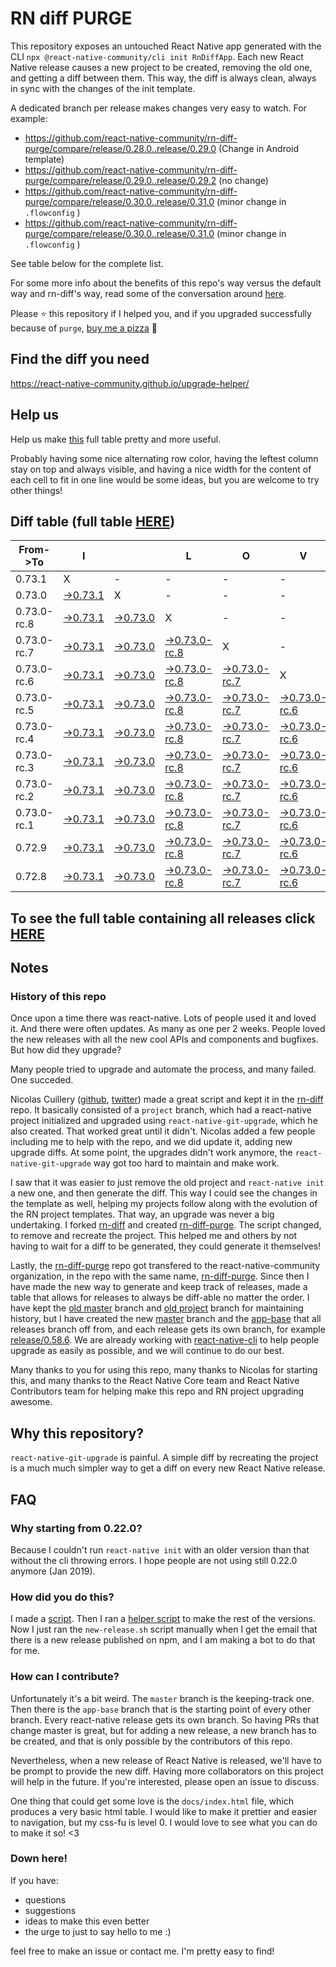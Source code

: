# RN diff PURGE

This repository exposes an untouched React Native app generated with the CLI
`npx @react-native-community/cli init RnDiffApp`. Each new React Native release causes a new project to be created, removing the old one, and getting a diff between them. This way, the diff is always clean, always in sync with the changes of the init template.

A dedicated branch per release makes changes very easy
to watch. For example:

* https://github.com/react-native-community/rn-diff-purge/compare/release/0.28.0..release/0.29.0
(Change in Android template)
* https://github.com/react-native-community/rn-diff-purge/compare/release/0.29.0..release/0.29.2
(no change)
* https://github.com/react-native-community/rn-diff-purge/compare/release/0.30.0..release/0.31.0
(minor change in `.flowconfig` )
* https://github.com/react-native-community/rn-diff-purge/compare/release/0.30.0..release/0.31.0
(minor change in `.flowconfig` )

See table below for the complete list.

For some more info about the benefits of this repo's way versus the default way and rn-diff's way, read some of the conversation around [here](https://github.com/react-native-community/discussions-and-proposals/issues/68#issuecomment-452227478).

Please :star: this repository if I helped you, and if you upgraded successfully because of `purge`, [buy me a pizza](https://www.buymeacoffee.com/pvinis) :pizza:

## Find the diff you need
https://react-native-community.github.io/upgrade-helper/

## Help us
Help us make [this](https://react-native-community.github.io/rn-diff-purge) full table pretty and more useful.

Probably having some nice alternating row color, having the leftest column stay on top and always visible, and having a nice width for the content of each cell to fit in one line would be some ideas, but you are welcome to try other things!

## Diff table (full table [HERE](https://react-native-community.github.io/rn-diff-purge/))

| From->To    | I                                                                                                               |                                                                                                                 | L                                                                                                                         | O                                                                                                                         | V                                                                                                                         | E                                                                                                                         |                                                                                                                           | D                                                                                                                         | I                                                                                                                         | F                                                                                                                    | F                                                                                                          | S |
| ----------- | --------------------------------------------------------------------------------------------------------------- | --------------------------------------------------------------------------------------------------------------- | ------------------------------------------------------------------------------------------------------------------------- | ------------------------------------------------------------------------------------------------------------------------- | ------------------------------------------------------------------------------------------------------------------------- | ------------------------------------------------------------------------------------------------------------------------- | ------------------------------------------------------------------------------------------------------------------------- | ------------------------------------------------------------------------------------------------------------------------- | ------------------------------------------------------------------------------------------------------------------------- | -------------------------------------------------------------------------------------------------------------------- | ---------------------------------------------------------------------------------------------------------- | - |
| 0.73.1      | X                                                                                                               | -                                                                                                               | -                                                                                                                         | -                                                                                                                         | -                                                                                                                         | -                                                                                                                         | -                                                                                                                         | -                                                                                                                         | -                                                                                                                         | -                                                                                                                    | -                                                                                                          | - |
| 0.73.0      | [->0.73.1](https://github.com/react-native-community/rn-diff-purge/compare/release/0.73.0..release/0.73.1)      | X                                                                                                               | -                                                                                                                         | -                                                                                                                         | -                                                                                                                         | -                                                                                                                         | -                                                                                                                         | -                                                                                                                         | -                                                                                                                         | -                                                                                                                    | -                                                                                                          | - |
| 0.73.0-rc.8 | [->0.73.1](https://github.com/react-native-community/rn-diff-purge/compare/release/0.73.0-rc.8..release/0.73.1) | [->0.73.0](https://github.com/react-native-community/rn-diff-purge/compare/release/0.73.0-rc.8..release/0.73.0) | X                                                                                                                         | -                                                                                                                         | -                                                                                                                         | -                                                                                                                         | -                                                                                                                         | -                                                                                                                         | -                                                                                                                         | -                                                                                                                    | -                                                                                                          | - |
| 0.73.0-rc.7 | [->0.73.1](https://github.com/react-native-community/rn-diff-purge/compare/release/0.73.0-rc.7..release/0.73.1) | [->0.73.0](https://github.com/react-native-community/rn-diff-purge/compare/release/0.73.0-rc.7..release/0.73.0) | [->0.73.0-rc.8](https://github.com/react-native-community/rn-diff-purge/compare/release/0.73.0-rc.7..release/0.73.0-rc.8) | X                                                                                                                         | -                                                                                                                         | -                                                                                                                         | -                                                                                                                         | -                                                                                                                         | -                                                                                                                         | -                                                                                                                    | -                                                                                                          | - |
| 0.73.0-rc.6 | [->0.73.1](https://github.com/react-native-community/rn-diff-purge/compare/release/0.73.0-rc.6..release/0.73.1) | [->0.73.0](https://github.com/react-native-community/rn-diff-purge/compare/release/0.73.0-rc.6..release/0.73.0) | [->0.73.0-rc.8](https://github.com/react-native-community/rn-diff-purge/compare/release/0.73.0-rc.6..release/0.73.0-rc.8) | [->0.73.0-rc.7](https://github.com/react-native-community/rn-diff-purge/compare/release/0.73.0-rc.6..release/0.73.0-rc.7) | X                                                                                                                         | -                                                                                                                         | -                                                                                                                         | -                                                                                                                         | -                                                                                                                         | -                                                                                                                    | -                                                                                                          | - |
| 0.73.0-rc.5 | [->0.73.1](https://github.com/react-native-community/rn-diff-purge/compare/release/0.73.0-rc.5..release/0.73.1) | [->0.73.0](https://github.com/react-native-community/rn-diff-purge/compare/release/0.73.0-rc.5..release/0.73.0) | [->0.73.0-rc.8](https://github.com/react-native-community/rn-diff-purge/compare/release/0.73.0-rc.5..release/0.73.0-rc.8) | [->0.73.0-rc.7](https://github.com/react-native-community/rn-diff-purge/compare/release/0.73.0-rc.5..release/0.73.0-rc.7) | [->0.73.0-rc.6](https://github.com/react-native-community/rn-diff-purge/compare/release/0.73.0-rc.5..release/0.73.0-rc.6) | X                                                                                                                         | -                                                                                                                         | -                                                                                                                         | -                                                                                                                         | -                                                                                                                    | -                                                                                                          | - |
| 0.73.0-rc.4 | [->0.73.1](https://github.com/react-native-community/rn-diff-purge/compare/release/0.73.0-rc.4..release/0.73.1) | [->0.73.0](https://github.com/react-native-community/rn-diff-purge/compare/release/0.73.0-rc.4..release/0.73.0) | [->0.73.0-rc.8](https://github.com/react-native-community/rn-diff-purge/compare/release/0.73.0-rc.4..release/0.73.0-rc.8) | [->0.73.0-rc.7](https://github.com/react-native-community/rn-diff-purge/compare/release/0.73.0-rc.4..release/0.73.0-rc.7) | [->0.73.0-rc.6](https://github.com/react-native-community/rn-diff-purge/compare/release/0.73.0-rc.4..release/0.73.0-rc.6) | [->0.73.0-rc.5](https://github.com/react-native-community/rn-diff-purge/compare/release/0.73.0-rc.4..release/0.73.0-rc.5) | X                                                                                                                         | -                                                                                                                         | -                                                                                                                         | -                                                                                                                    | -                                                                                                          | - |
| 0.73.0-rc.3 | [->0.73.1](https://github.com/react-native-community/rn-diff-purge/compare/release/0.73.0-rc.3..release/0.73.1) | [->0.73.0](https://github.com/react-native-community/rn-diff-purge/compare/release/0.73.0-rc.3..release/0.73.0) | [->0.73.0-rc.8](https://github.com/react-native-community/rn-diff-purge/compare/release/0.73.0-rc.3..release/0.73.0-rc.8) | [->0.73.0-rc.7](https://github.com/react-native-community/rn-diff-purge/compare/release/0.73.0-rc.3..release/0.73.0-rc.7) | [->0.73.0-rc.6](https://github.com/react-native-community/rn-diff-purge/compare/release/0.73.0-rc.3..release/0.73.0-rc.6) | [->0.73.0-rc.5](https://github.com/react-native-community/rn-diff-purge/compare/release/0.73.0-rc.3..release/0.73.0-rc.5) | [->0.73.0-rc.4](https://github.com/react-native-community/rn-diff-purge/compare/release/0.73.0-rc.3..release/0.73.0-rc.4) | X                                                                                                                         | -                                                                                                                         | -                                                                                                                    | -                                                                                                          | - |
| 0.73.0-rc.2 | [->0.73.1](https://github.com/react-native-community/rn-diff-purge/compare/release/0.73.0-rc.2..release/0.73.1) | [->0.73.0](https://github.com/react-native-community/rn-diff-purge/compare/release/0.73.0-rc.2..release/0.73.0) | [->0.73.0-rc.8](https://github.com/react-native-community/rn-diff-purge/compare/release/0.73.0-rc.2..release/0.73.0-rc.8) | [->0.73.0-rc.7](https://github.com/react-native-community/rn-diff-purge/compare/release/0.73.0-rc.2..release/0.73.0-rc.7) | [->0.73.0-rc.6](https://github.com/react-native-community/rn-diff-purge/compare/release/0.73.0-rc.2..release/0.73.0-rc.6) | [->0.73.0-rc.5](https://github.com/react-native-community/rn-diff-purge/compare/release/0.73.0-rc.2..release/0.73.0-rc.5) | [->0.73.0-rc.4](https://github.com/react-native-community/rn-diff-purge/compare/release/0.73.0-rc.2..release/0.73.0-rc.4) | [->0.73.0-rc.3](https://github.com/react-native-community/rn-diff-purge/compare/release/0.73.0-rc.2..release/0.73.0-rc.3) | X                                                                                                                         | -                                                                                                                    | -                                                                                                          | - |
| 0.73.0-rc.1 | [->0.73.1](https://github.com/react-native-community/rn-diff-purge/compare/release/0.73.0-rc.1..release/0.73.1) | [->0.73.0](https://github.com/react-native-community/rn-diff-purge/compare/release/0.73.0-rc.1..release/0.73.0) | [->0.73.0-rc.8](https://github.com/react-native-community/rn-diff-purge/compare/release/0.73.0-rc.1..release/0.73.0-rc.8) | [->0.73.0-rc.7](https://github.com/react-native-community/rn-diff-purge/compare/release/0.73.0-rc.1..release/0.73.0-rc.7) | [->0.73.0-rc.6](https://github.com/react-native-community/rn-diff-purge/compare/release/0.73.0-rc.1..release/0.73.0-rc.6) | [->0.73.0-rc.5](https://github.com/react-native-community/rn-diff-purge/compare/release/0.73.0-rc.1..release/0.73.0-rc.5) | [->0.73.0-rc.4](https://github.com/react-native-community/rn-diff-purge/compare/release/0.73.0-rc.1..release/0.73.0-rc.4) | [->0.73.0-rc.3](https://github.com/react-native-community/rn-diff-purge/compare/release/0.73.0-rc.1..release/0.73.0-rc.3) | [->0.73.0-rc.2](https://github.com/react-native-community/rn-diff-purge/compare/release/0.73.0-rc.1..release/0.73.0-rc.2) | X                                                                                                                    | -                                                                                                          | - |
| 0.72.9      | [->0.73.1](https://github.com/react-native-community/rn-diff-purge/compare/release/0.72.9..release/0.73.1)      | [->0.73.0](https://github.com/react-native-community/rn-diff-purge/compare/release/0.72.9..release/0.73.0)      | [->0.73.0-rc.8](https://github.com/react-native-community/rn-diff-purge/compare/release/0.72.9..release/0.73.0-rc.8)      | [->0.73.0-rc.7](https://github.com/react-native-community/rn-diff-purge/compare/release/0.72.9..release/0.73.0-rc.7)      | [->0.73.0-rc.6](https://github.com/react-native-community/rn-diff-purge/compare/release/0.72.9..release/0.73.0-rc.6)      | [->0.73.0-rc.5](https://github.com/react-native-community/rn-diff-purge/compare/release/0.72.9..release/0.73.0-rc.5)      | [->0.73.0-rc.4](https://github.com/react-native-community/rn-diff-purge/compare/release/0.72.9..release/0.73.0-rc.4)      | [->0.73.0-rc.3](https://github.com/react-native-community/rn-diff-purge/compare/release/0.72.9..release/0.73.0-rc.3)      | [->0.73.0-rc.2](https://github.com/react-native-community/rn-diff-purge/compare/release/0.72.9..release/0.73.0-rc.2)      | [->0.73.0-rc.1](https://github.com/react-native-community/rn-diff-purge/compare/release/0.72.9..release/0.73.0-rc.1) | X                                                                                                          | - |
| 0.72.8      | [->0.73.1](https://github.com/react-native-community/rn-diff-purge/compare/release/0.72.8..release/0.73.1)      | [->0.73.0](https://github.com/react-native-community/rn-diff-purge/compare/release/0.72.8..release/0.73.0)      | [->0.73.0-rc.8](https://github.com/react-native-community/rn-diff-purge/compare/release/0.72.8..release/0.73.0-rc.8)      | [->0.73.0-rc.7](https://github.com/react-native-community/rn-diff-purge/compare/release/0.72.8..release/0.73.0-rc.7)      | [->0.73.0-rc.6](https://github.com/react-native-community/rn-diff-purge/compare/release/0.72.8..release/0.73.0-rc.6)      | [->0.73.0-rc.5](https://github.com/react-native-community/rn-diff-purge/compare/release/0.72.8..release/0.73.0-rc.5)      | [->0.73.0-rc.4](https://github.com/react-native-community/rn-diff-purge/compare/release/0.72.8..release/0.73.0-rc.4)      | [->0.73.0-rc.3](https://github.com/react-native-community/rn-diff-purge/compare/release/0.72.8..release/0.73.0-rc.3)      | [->0.73.0-rc.2](https://github.com/react-native-community/rn-diff-purge/compare/release/0.72.8..release/0.73.0-rc.2)      | [->0.73.0-rc.1](https://github.com/react-native-community/rn-diff-purge/compare/release/0.72.8..release/0.73.0-rc.1) | [->0.72.9](https://github.com/react-native-community/rn-diff-purge/compare/release/0.72.8..release/0.72.9) | X |

## To see the full table containing all releases click [HERE](https://react-native-community.github.io/rn-diff-purge/)

## Notes

### History of this repo

Once upon a time there was react-native. Lots of people used it and loved it. And there were often updates. As many as one per 2 weeks. People loved the new releases with all the new cool APIs and components and bugfixes. But how did they upgrade?

Many people tried to upgrade and automate the process, and many failed. One succeded.

Nicolas Cuillery ([github](https://github.com/ncuillery), [twitter](https://twitter.com/ncuillery)) made a great script and kept it in the [rn-diff](https://github.com/ncuillery/rn-diff) repo. It basically consisted of a `project` branch, which had a react-native project initialized and upgraded using `react-native-git-upgrade`, which he also created. That worked great until it didn't. Nicolas added a few people including me to help with the repo, and we did update it, adding new upgrade diffs. At some point, the upgrades didn't work anymore, the `react-native-git-upgrade` way got too hard to maintain and make work.

I saw that it was easier to just remove the old project and `react-native init` a new one, and then generate the diff. This way I could see the changes in the template as well, helping my projects follow along with the evolution of the RN project templates. That way, an upgrade was never a big undertaking. I forked [rn-diff](https://github.com/ncuillery/rn-diff) and created [rn-diff-purge](https://github.com/react-native-community/rn-diff-purge). The script changed, to remove and recreate the project. This helped me and others by not having to wait for a diff to be generated, they could generate it themselves!

Lastly, the [rn-diff-purge](https://github.com/react-native-community/rn-diff-purge) repo got transfered to the react-native-community organization, in the repo with the same name, [rn-diff-purge](https://github.com/react-native-community/rn-diff-purge). Since then I have made the new way to generate and keep track of releases, made a table that allows for releases to always be diff-able no matter the order. I have kept the [old master](https://github.com/react-native-community/rn-diff-purge/tree/old/master) branch and [old project](https://github.com/react-native-community/rn-diff-purge/tree/old/project) branch for maintaining history, but I have created the new [master](https://github.com/react-native-community/rn-diff-purge/tree/master) branch and the [app-base](https://github.com/react-native-community/rn-diff-purge/tree/app-base) that all releases branch off from, and each release gets its own branch, for example [release/0.58.6](https://github.com/react-native-community/rn-diff-purge/tree/release/0.58.6). We are already working with [react-native-cli](https://github.com/react-native-community/react-native-cli) to help people upgrade as easily as possible, and we will continue to do our best.

Many thanks to you for using this repo, many thanks to Nicolas for starting this, and many thanks to the React Native Core team and React Native Contributors team for helping make this repo and RN project upgrading awesome.

## Why this repository?
`react-native-git-upgrade` is painful. A simple diff by recreating the project is a much much simpler way to get a diff on every new React Native release.

## FAQ

### Why starting from 0.22.0?

Because I couldn't run `react-native init` with an older version than that without the cli throwing errors. I hope people are not using still 0.22.0 anymore (Jan 2019).

### How did you do this?

I made a [script](https://github.com/react-native-community/rn-diff-purge/blob/master/new-release.sh). Then I ran a [helper script](https://github.com/react-native-community/rn-diff-purge/blob/master/new-release.sh) to make the rest of the versions.
Now I just ran the `new-release.sh` script manually when I get the email that there is a new release published on npm, and I am making a bot to do that for me.

### How can I contribute?

Unfortunately it's a bit weird. The `master` branch is the keeping-track one. Then there is the `app-base` branch that is the starting point of every other branch. Every react-native release gets its own branch. So having PRs that change master is great, but for adding a new release, a new branch has to be created, and that is only possible by the contributors of this repo.

Nevertheless, when a new release of React Native is released, we'll have to be prompt to provide
the new diff. Having more collaborators on this project will help in the future. If you're interested, please open an issue to discuss.

One thing that could get some love is the `docs/index.html` file, which produces a very basic html table. I would like to make it prettier and easier to navigation, but my css-fu is level 0. I would love to see what you can do to make it so! <3

### Down here!

If you have:
- questions
- suggestions
- ideas to make this even better
- the urge to just to say hello to me :)

feel free to make an issue or contact me. I'm pretty easy to find!
